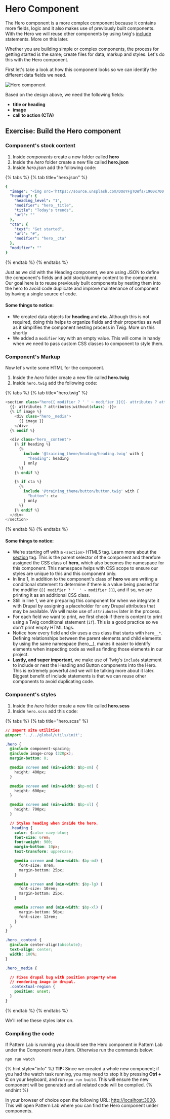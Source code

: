 # Hero Component

The Hero component is a more complex component because it contains more fields, logic and it also makes use of previously built components. With the Hero we will reuse other components by using twig's [include](https://twig.symfony.com/doc/2.x/tags/include.html) statements. More on this later.

Whether you are building simple or complex components, the process for getting started is the same; create files for data, markup and styles. Let's do this with the Hero component.

First let's take a look at how this component looks so we can identify the different data fields we need.

![Hero component](../.gitbook/assets/hero.jpg)

Based on the design above, we need the following fields:

* **title or heading**
* **image**
* **call to action \(CTA\)**

## Exercise:  Build the Hero component

### Component's stock content

1. Inside _components_ create a new folder called **hero**
2. Inside the _hero_ folder create a new file called **hero.json**
3. Inside _hero.json_ add the following code:

{% tabs %}
{% tab title="hero.json" %}
```yaml
{
  "image": "<img src='https://source.unsplash.com/DOoYFgTQWfs/1900x700' alt='Books on computer' />",
  "heading": {
    "heading_level": "1",
    "modifier": "hero__title",
    "title": "Today's trends",
    "url": ""
  },
  "cta": {
    "text": "Get started",
    "url": "#",
    "modifier": "hero__cta"
  },
  "modifier": ""
}
```
{% endtab %}
{% endtabs %}

Just as we did with the Heading component, we are using JSON to define the component's fields and add stock/dummy content to the component. Our goal here is to reuse previously built components by nesting them into the hero to avoid code duplicate and improve maintenance of component by having a single source of code.

#### Some things to notice:

* We created data objects for **heading** and **cta**.  Although this is not required, doing this helps to organize fields and their properties as well as it simplifies the component nesting process in Twig.  More on this shortly
* We added a `modifier` key with an empty value.  This will come in handy when we need to pass custom CSS classes to component to style them.

### Component's Markup

Now let's write some HTML for the component.

1. Inside the _hero_ folder create a new file called **hero.twig**
2. Inside `hero.twig` add the following code:

{% tabs %}
{% tab title="hero.twig" %}
```php
<section class="hero{{ modifier ? ' ' ~ modifier }}{{- attributes ? attributes.class -}}"
  {{- attributes ? attributes|without(class) -}}>
  {% if image %}
    <div class="hero__media">
      {{ image }}
    </div>
  {% endif %}

  <div class="hero__content">
    {% if heading %}
      {%
        include '@training_theme/heading/heading.twig' with {
          "heading": heading
        } only
      %}
    {% endif %}

    {% if cta %}
      {%
        include '@training_theme/button/button.twig' with {
          "button": cta
        } only
      %}
    {% endif %}
  </div>
</section>
```
{% endtab %}
{% endtabs %}

#### Some things to notice:

* We're starting off with a `<section>` HTML5 tag.  Learn more about the [section](https://www.w3schools.com/tags/tag_section.asp) tag.  This is the parent selector of the component and therefore assigned the CSS class of **hero**, which also becomes the namespace for this component.  This namespace helps with CSS scope to ensure our styles are unique to this and this component only.
* In line 1, in addition to the component's class of **hero** we are writing a conditional statement to determine if there is a value being passed for the modifier \(`{{ modifier ? '  ' ~ modifier }}`\), and if so, we are printing it as an additional CSS class.
* Still in line 1, we are preparing this component for when we integrate it with Drupal by assigning a placeholder for any Drupal attributes that may be available.  We will make use of `attriubutes` later in the process.
* For each field we want to print, we first check if there is content to print using a Twig conditional statement \(`if`\).  This is a good practice so we don't print empty HTML tags.
* Notice how every field and div uses a css class that starts with `hero__*`. Defining relationships between the parent elements and child elements by using the same namespace \(hero\_\_\), makes it easier to identify elements when inspecting code as well as finding those elements in our project.
* **Lastly, and super important**, we make use of Twig's `include` statement to include or nest the Heading and Button components into the Hero. This is extremely powerful and we will be talking more about it later.  Biggest benefit of include statements is that we can reuse other components to avoid duplicating code.

### Component's styles

1. Inside the _hero_ folder create a new file called **hero.scss**
2. Inside `hero.scss` add this code:

{% tabs %}
{% tab title="hero.scss" %}
```css
// Import site utilities
@import '../../global/utils/init';

.hero {
  @include component-spacing;
  @include image-crop (320px);
  margin-bottom: 0;

  @media screen and (min-width: $bp-sm) {
    height: 400px;
  }

  @media screen and (min-width: $bp-md) {
    height: 600px;
  }

  @media screen and (min-width: $bp-xl) {
    height: 700px;
  }

  // Styles heading when inside the hero.
  .heading {
    color: $color-navy-blue;
    font-size: 6rem;
    font-weight: 900;
    margin-bottom: 10px;
    text-transform: uppercase;

    @media screen and (min-width: $bp-md) {
      font-size: 8rem;
      margin-bottom: 25px;
    }

    @media screen and (min-width: $bp-lg) {
      font-size: 10rem;
      margin-bottom: 25px;
    }

    @media screen and (min-width: $bp-xl) {
      margin-bottom: 50px;
      font-size: 12rem;
    }
  }
}

.hero__content {
  @include center-align(absolute);
  text-align: center;
  width: 100%;
}

.hero__media {

  // Fixes drupal bug with position property when
  // rendering image in drupal.
  .contextual-region {
    position: unset;
  }
}

```
{% endtab %}
{% endtabs %}

We'll refine these styles later on.

### Compiling the code

If Pattern Lab is running you should see the Hero component in Pattern Lab under the Component menu item. Otherwise run the commands below:

```text
npm run watch
```

{% hint style="info" %}
**TIP:** Since we created a whole new component; if you had the watch task running, you may need to stop it by pressing **Ctrl + C** on your keyboard, and run `npm run build`. This will ensure the new component will be generated and all related code will be compiled.
{% endhint %}

In your browser of choice open the following URL: [http://localhost:3000](http://localhost:3000). This will open Pattern Lab where you can find the Hero component under components.

